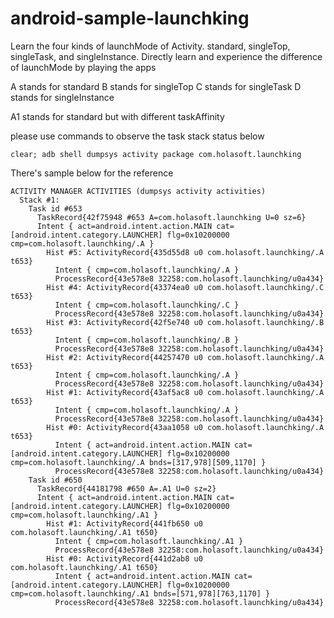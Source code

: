 # android-sample-launchking
Learn the four kinds of launchMode of Activity. standard, singleTop, singleTask, and singleInstance. Directly learn and experience the difference of launchMode by playing the apps

A stands for standard
B stands for singleTop
C stands for singleTask
D stands for singleInstance

A1 stands for standard but with different taskAffinity

please use commands to observe the task stack status below

```
clear; adb shell dumpsys activity package com.holasoft.launchking
```

There's sample below for the reference

```
ACTIVITY MANAGER ACTIVITIES (dumpsys activity activities)
  Stack #1:
    Task id #653
      TaskRecord{42f75948 #653 A=com.holasoft.launchking U=0 sz=6}
      Intent { act=android.intent.action.MAIN cat=[android.intent.category.LAUNCHER] flg=0x10200000 cmp=com.holasoft.launchking/.A }
        Hist #5: ActivityRecord{435d55d8 u0 com.holasoft.launchking/.A t653}
          Intent { cmp=com.holasoft.launchking/.A }
          ProcessRecord{43e578e8 32258:com.holasoft.launchking/u0a434}
        Hist #4: ActivityRecord{43374ea0 u0 com.holasoft.launchking/.C t653}
          Intent { cmp=com.holasoft.launchking/.C }
          ProcessRecord{43e578e8 32258:com.holasoft.launchking/u0a434}
        Hist #3: ActivityRecord{42f5e740 u0 com.holasoft.launchking/.B t653}
          Intent { cmp=com.holasoft.launchking/.B }
          ProcessRecord{43e578e8 32258:com.holasoft.launchking/u0a434}
        Hist #2: ActivityRecord{44257470 u0 com.holasoft.launchking/.A t653}
          Intent { cmp=com.holasoft.launchking/.A }
          ProcessRecord{43e578e8 32258:com.holasoft.launchking/u0a434}
        Hist #1: ActivityRecord{43af5ac8 u0 com.holasoft.launchking/.A t653}
          Intent { cmp=com.holasoft.launchking/.A }
          ProcessRecord{43e578e8 32258:com.holasoft.launchking/u0a434}
        Hist #0: ActivityRecord{43aa1058 u0 com.holasoft.launchking/.A t653}
          Intent { act=android.intent.action.MAIN cat=[android.intent.category.LAUNCHER] flg=0x10200000 cmp=com.holasoft.launchking/.A bnds=[317,978][509,1170] }
          ProcessRecord{43e578e8 32258:com.holasoft.launchking/u0a434}
    Task id #650
      TaskRecord{44181798 #650 A=.A1 U=0 sz=2}
      Intent { act=android.intent.action.MAIN cat=[android.intent.category.LAUNCHER] flg=0x10200000 cmp=com.holasoft.launchking/.A1 }
        Hist #1: ActivityRecord{441fb650 u0 com.holasoft.launchking/.A1 t650}
          Intent { cmp=com.holasoft.launchking/.A1 }
          ProcessRecord{43e578e8 32258:com.holasoft.launchking/u0a434}
        Hist #0: ActivityRecord{441d2ab8 u0 com.holasoft.launchking/.A1 t650}
          Intent { act=android.intent.action.MAIN cat=[android.intent.category.LAUNCHER] flg=0x10200000 cmp=com.holasoft.launchking/.A1 bnds=[571,978][763,1170] }
          ProcessRecord{43e578e8 32258:com.holasoft.launchking/u0a434}
```


